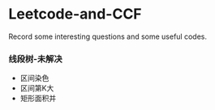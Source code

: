 # Leetcode-and-CCF
Record some interesting questions and some useful codes.

### 线段树-未解决
+ 区间染色
+ 区间第K大
+ 矩形面积并
